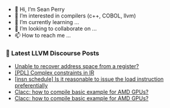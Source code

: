 - 👋 Hi, I’m Sean Perry
- 👀 I’m interested in compilers (c++, COBOL, llvm)
- 🌱 I’m currently learning ...
- 💞️ I’m looking to collaborate on ...
- 📫 How to reach me ...

<!---
s66perry/s66perry is a ✨ special ✨ repository because its `README.md` (this file) appears on your GitHub profile.
You can click the Preview link to take a look at your changes.
--->
### 📕 Latest LLVM Discourse Posts

<!-- DISCOURSE-LLVM:START -->
- [Unable to recover address space from a register?](https://discourse.llvm.org/t/unable-to-recover-address-space-from-a-register/63760#post_3)
- [[PDL] Complex constraints in IR](https://discourse.llvm.org/t/pdl-complex-constraints-in-ir/63764#post_1)
- [[insn schedule] Is it reasonable to issue the load instruction preferentially](https://discourse.llvm.org/t/insn-schedule-is-it-reasonable-to-issue-the-load-instruction-preferentially/63674#post_3)
- [Clacc: how to compile basic example for AMD GPUs?](https://discourse.llvm.org/t/clacc-how-to-compile-basic-example-for-amd-gpus/63720#post_5)
- [Clacc: how to compile basic example for AMD GPUs?](https://discourse.llvm.org/t/clacc-how-to-compile-basic-example-for-amd-gpus/63720#post_4)
<!-- DISCOURSE-LLVM:END -->
